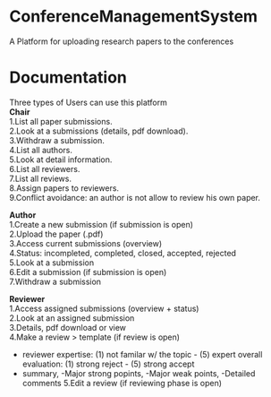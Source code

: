 # ConferenceManagementSystem
A Platform for uploading research papers to the conferences </br>
# Documentation
Three types of Users can use this platform </br>
**Chair** </br>
1.List all paper submissions.</br>
2.Look at a submissions (details, pdf download).</br>
3.Withdraw a submission.</br>
4.List all authors.</br>
5.Look at detail information.</br>
6.List all reviewers.</br>
7.List all reviews.</br>
8.Assign papers to reviewers.</br>
9.Conflict avoidance: an author is not allow to review his own paper.</br>


**Author**</br>
1.Create a new submission (if submission is open)</br>
2.Upload the paper (.pdf) </br>
3.Access current submissions (overview) </br>
4.Status: incompleted, completed, closed, accepted, rejected </br>
5.Look at a submission </br>
6.Edit a submission (if submission is open) </br>
7.Withdraw a submission </br>


**Reviewer** </br>
1.Access assigned submissions (overview + status) </br>
2.Look at an assigned submission </br>
3.Details, pdf download or view </br>
4.Make a review > template (if review is open) 
- reviewer expertise: (1) not familar w/ the topic - (5) expert
overall evaluation: (1) strong reject - (5) strong accept
- summary,
-Major strong popints,
-Major weak points,
-Detailed comments
5.Edit a review (if reviewing phase is open) </br>
